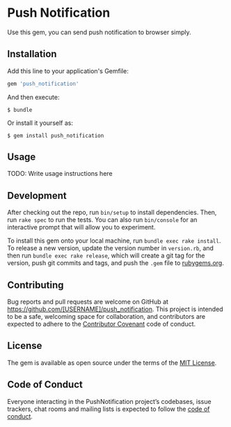 # Push Notification
Use this gem, you can send push notification to browser simply.


## Installation

Add this line to your application's Gemfile:

```ruby
gem 'push_notification'
```

And then execute:

    $ bundle

Or install it yourself as:

    $ gem install push_notification

## Usage

TODO: Write usage instructions here

## Development

After checking out the repo, run `bin/setup` to install dependencies. Then, run `rake spec` to run the tests. You can also run `bin/console` for an interactive prompt that will allow you to experiment.

To install this gem onto your local machine, run `bundle exec rake install`. To release a new version, update the version number in `version.rb`, and then run `bundle exec rake release`, which will create a git tag for the version, push git commits and tags, and push the `.gem` file to [rubygems.org](https://rubygems.org).

## Contributing

Bug reports and pull requests are welcome on GitHub at https://github.com/[USERNAME]/push_notification. This project is intended to be a safe, welcoming space for collaboration, and contributors are expected to adhere to the [Contributor Covenant](http://contributor-covenant.org) code of conduct.

## License

The gem is available as open source under the terms of the [MIT License](http://opensource.org/licenses/MIT).

## Code of Conduct

Everyone interacting in the PushNotification project’s codebases, issue trackers, chat rooms and mailing lists is expected to follow the [code of conduct](https://github.com/[USERNAME]/push_notification/blob/master/CODE_OF_CONDUCT.md).
